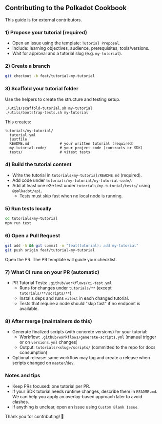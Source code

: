 ## Contributing to the Polkadot Cookbook

This guide is for external contributors.

### 1) Propose your tutorial (required)

- Open an issue using the template: `Tutorial Proposal`.
- Include: learning objectives, audience, prerequisites, tools/versions.
- Wait for approval and a tutorial slug (e.g. `my-tutorial`).

### 2) Create a branch

```bash
git checkout -b feat/tutorial-my-tutorial
```

### 3) Scaffold your tutorial folder

Use the helpers to create the structure and testing setup.

```bash
./utils/scaffold-tutorial.sh my-tutorial
./utils/bootstrap-tests.sh my-tutorial
```

This creates:

```text
tutorials/my-tutorial/
  tutorial.yml
  justfile
  README.md              # your written tutorial (required)
  my-tutorial-code/      # your project code (contracts or SDK)
  tests/                 # vitest tests
```

### 4) Build the tutorial content

- Write the tutorial in `tutorials/my-tutorial/README.md` (required).
- Add code under `tutorials/my-tutorial/my-tutorial-code/`.
- Add at least one e2e test under `tutorials/my-tutorial/tests/` using `@polkadot/api`.
  - Tests must skip fast when no local node is running.

### 5) Run tests locally

```bash
cd tutorials/my-tutorial
npm run test
```

### 6) Open a Pull Request

```bash
git add -A && git commit -m "feat(tutorial): add my-tutorial"
git push origin feat/tutorial-my-tutorial
```

Open the PR. The PR template will guide your checklist.

### 7) What CI runs on your PR (automatic)

- PR Tutorial Tests: `.github/workflows/ci-test.yml`
  - Runs for changes under `tutorials/**` (except `tutorials/**/scripts/**`).
  - Installs deps and runs `vitest` in each changed tutorial.
  - Tests that require a node should "skip fast" if no endpoint is available.

### 8) After merge (maintainers do this)

- Generate finalized scripts (with concrete versions) for your tutorial:
  - Workflow: `.github/workflows/generate-scripts.yml` (manual trigger or on `versions.yml` changes)
  - Output: `tutorials/<slug>/scripts/` (committed to the repo for docs consumption)
- Optional release: same workflow may tag and create a release when scripts changed on `master`/`dev`.

### Notes and tips

- Keep PRs focused: one tutorial per PR.
- If your SDK tutorial needs runtime changes, describe them in `README.md`. We can help you apply an overlay-based approach later to avoid clashes.
- If anything is unclear, open an issue using `Custom Blank Issue`.

Thank you for contributing! 🎉



